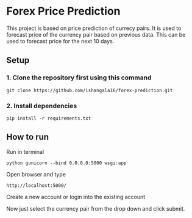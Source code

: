 # Forex Price Prediction

This project is based on price prediction of currecy pairs. It is used to forecast price of the currency pair based on previous data. This can be used to forecast price for the next 10 days.


## Setup
### 1. Clone the repository first using this command
```
git clone https://github.com/ishangala16/forex-prediction.git
```

### 2. Install dependencies 
```
pip install -r requirements.txt
```

## How to run

Run in terminal
```
python gunicorn --bind 0.0.0.0:5000 wsgi:app
```

Open browser and type
```
http://localhost:5000/
```

Create a new account or login into the existing account

Now just select the currency pair from the drop down and click submit.

